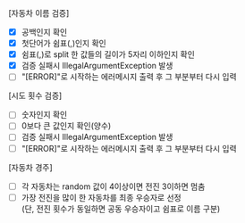 [자동차 이름 검증]
* [x] 공백인지 확인
* [x] 첫단어가 쉼표(,)인지 확인
* [x] 쉼표(,)로 split 한 값들의 길이가 5자리 이하인지 확인
* [x] 검증 실패시 IllegalArgumentException 발생
* [ ] "[ERROR]"로 시작하는 에러메시지 출력 후 그 부분부터 다시 입력

[시도 횟수 검증]
* [ ] 숫자인지 확인
* [ ] 0보다 큰 값인지 확인(양수)
* [ ] 검증 실패시 IllegalArgumentException 발생
* [ ] "[ERROR]"로 시작하는 에러메시지 출력 후 그 부분부터 다시 입력
  
[자동차 경주]
* [ ] 각 자동차는 random 값이 4이상이면 전진 3이하면 멈춤
* [ ] 가장 전진을 많이 한 자동차를 최종 우승자로 선정<br>
  (단, 전진 횟수가 동일하면 공동 우승자이고 쉼표로 이름 구분)